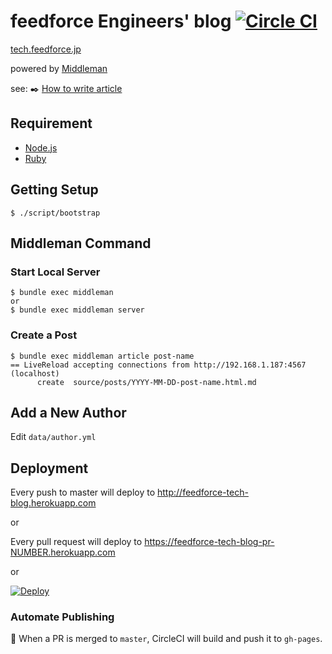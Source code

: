 # feedforce Engineers' blog [![Circle CI](https://circleci.com/gh/feedforce/tech.feedforce.jp.svg?style=svg)](https://circleci.com/gh/feedforce/tech.feedforce.jp)

[tech.feedforce.jp](http://tech.feedforce.jp)

powered by [Middleman](http://middlemanapp.com/)

see: :black_nib: [How to write article](https://github.com/feedforce/tech.feedforce.jp/wiki/%E6%8A%80%E8%A1%93%E8%80%85%E3%83%96%E3%83%AD%E3%82%B0%E8%A8%98%E4%BA%8B%E5%9F%B7%E7%AD%86%E3%83%88%E3%83%A9%E3%81%AE%E5%B7%BB)

## Requirement

* [Node.js](http://nodejs.org/)
* [Ruby](https://www.ruby-lang.org/)

## Getting Setup

    $ ./script/bootstrap

## Middleman Command

### Start Local Server

    $ bundle exec middleman
    or
    $ bundle exec middleman server

### Create a Post

    $ bundle exec middleman article post-name
    == LiveReload accepting connections from http://192.168.1.187:4567 (localhost)
          create  source/posts/YYYY-MM-DD-post-name.html.md

## Add a New Author

Edit `data/author.yml`

## Deployment

Every push to master will deploy to http://feedforce-tech-blog.herokuapp.com

or

Every pull request will deploy to https://feedforce-tech-blog-pr-NUMBER.herokuapp.com

or

[![Deploy](https://www.herokucdn.com/deploy/button.png)](https://heroku.com/deploy)

### Automate Publishing

:dart: When a PR is merged to `master`, CircleCI will build and push it to `gh-pages`.

